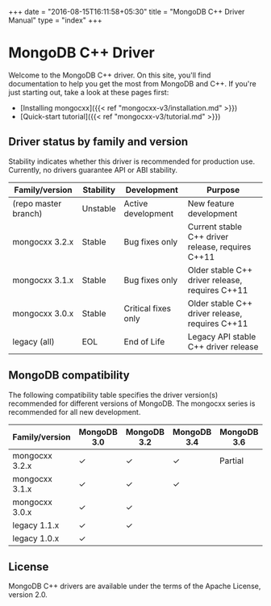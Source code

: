 +++
date = "2016-08-15T16:11:58+05:30"
title = "MongoDB C++ Driver Manual"
type = "index"
+++

# MongoDB C++ Driver

Welcome to the MongoDB C++ driver.  On this site, you'll find documentation
to help you get the most from MongoDB and C++.  If you're just starting
out, take a look at these pages first:

* [Installing mongocxx]({{< ref "mongocxx-v3/installation.md" >}})
* [Quick-start tutorial]({{< ref "mongocxx-v3/tutorial.md" >}})

## Driver status by family and version

Stability indicates whether this driver is recommended for production use.
Currently, no drivers guarantee API or ABI stability.

| Family/version       | Stability   | Development         | Purpose                                                      |
| -------------------- | ----------- | ------------------- | ------------------------------------------------------------ |
| (repo master branch) | Unstable    | Active development  | New feature development                                      |
| mongocxx 3.2.x       | Stable      | Bug fixes only      | Current stable C++ driver release, requires C++11            |
| mongocxx 3.1.x       | Stable      | Bug fixes only      | Older stable C++ driver release, requires C++11              |
| mongocxx 3.0.x       | Stable      | Critical fixes only | Older stable C++ driver release, requires C++11              |
| legacy   (all)       | EOL         | End of Life         | Legacy API stable C++ driver release                         |

## MongoDB compatibility

The following compatibility table specifies the driver version(s)
recommended for different versions of MongoDB.  The mongocxx series
is recommended for all new development.

| Family/version | MongoDB 3.0 | MongoDB 3.2 | MongoDB 3.4 | MongoDB 3.6 |
| -------------- | ----------- | ----------- | ----------- | ----------- |
| mongocxx 3.2.x | ✓           | ✓           | ✓           | Partial     |
| mongocxx 3.1.x | ✓           | ✓           | ✓           |             |
| mongocxx 3.0.x | ✓           | ✓           |             |             |
| legacy   1.1.x | ✓           | ✓           |             |             |
| legacy   1.0.x | ✓           |             |             |             |

## License

MongoDB C++ drivers are available under the terms of the Apache License, version 2.0.
